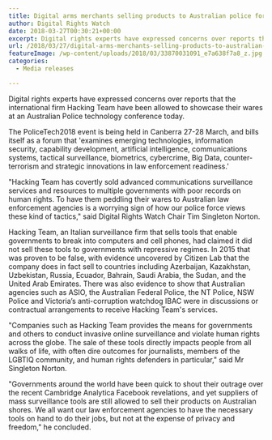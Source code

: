 ```yaml
---
title: Digital arms merchants selling products to Australian police forces?
author: Digital Rights Watch
date: 2018-03-27T00:30:21+00:00
excerpt: Digital rights experts have expressed concerns over reports that the international firm Hacking Team have been allowed to showcase their wares at an Australian Police technology conference today.
url: /2018/03/27/digital-arms-merchants-selling-products-to-australian-police-forces/
featureImage: /wp-content/uploads/2018/03/33870031091_e7a638f7a8_z.jpg
categories:
  - Media releases

---
```

Digital rights experts have expressed concerns over reports that the international firm Hacking Team have been allowed to showcase their wares at an Australian Police technology conference today.

The PoliceTech2018 event is being held in Canberra 27-28 March, and bills itself as a forum that 'examines emerging technologies, information security, capability development, artificial intelligence, communications systems, tactical surveillance, biometrics, cybercrime, Big Data, counter-terrorism and strategic innovations in law enforcement readiness.'

"Hacking Team has covertly sold advanced communications surveillance services and resources to multiple governments with poor records on human rights. To have them peddling their wares to Australian law enforcement agencies is a worrying sign of how our police force views these kind of tactics," said Digital Rights Watch Chair Tim Singleton Norton.

Hacking Team, an Italian surveillance firm that sells tools that enable governments to break into computers and cell phones, had claimed it did not sell these tools to governments with repressive regimes. In 2015 that was proven to be false, with evidence uncovered by Citizen Lab that the company does in fact sell to countries including Azerbaijan, Kazakhstan, Uzbekistan, Russia, Ecuador, Bahrain, Saudi Arabia, the Sudan, and the United Arab Emirates. There was also evidence to show that Australian agencies such as ASIO, the Australian Federal Police, the NT Police, NSW Police and Victoria&#8217;s anti-corruption watchdog IBAC were in discussions or contractual arrangements to receive Hacking Team's services.

"Companies such as Hacking Team provides the means for governments and others to conduct invasive online surveillance and violate human rights across the globe. The sale of these tools directly impacts people from all walks of life, with often dire outcomes for journalists, members of the LGBTIQ community, and human rights defenders in particular," said Mr Singleton Norton.

"Governments around the world have been quick to shout their outrage over the recent Cambridge Analytica Facebook revelations, and yet suppliers of mass surveillance tools are still allowed to sell their products on Australian shores. We all want our law enforcement agencies to have the necessary tools on hand to do their jobs, but not at the expense of privacy and freedom," he concluded.
